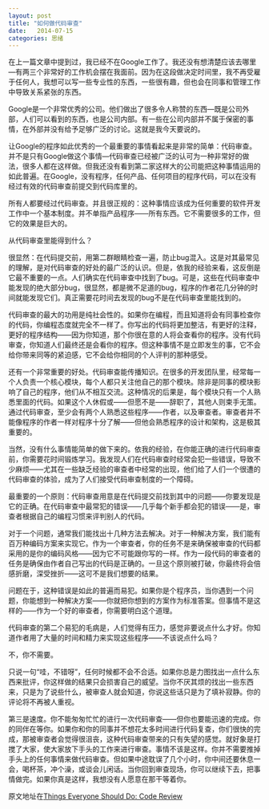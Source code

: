 ```yaml
---
layout: post
title: "如何做代码审查"
date:   2014-07-15
categories: 思绪
---
```


在上一篇文章中提到过，我已经不在Google工作了。我还没有想清楚应该去哪里—有两三个非常好的工作机会摆在我面前。因为在这段做决定时间里，我不再受雇于任何人，我想可以写一些专业性的东西，一些很有趣，但也会在同事和管理工作中导致关系紧张的东西。

Google是一个非常优秀的公司。他们做出了很多令人称赞的东西—既是公司外部，人们可以看到的东西，也是公司内部。有一些在公司内部并不属于保密的事情，在外部并没有给予足够广泛的讨论。这就是我今天要说的。

让Google的程序如此优秀的一个最重要的事情看起来是非常的简单：代码审查。并不是只有Google做这个事情—代码审查已经被广泛的认可为一种非常好的做法，很多人都在这样做。但我还没有看到第二家这样大的公司能把这种事情运用的如此普遍。在Google，没有程序，任何产品、任何项目的程序代码，可以在没有经过有效的代码审查前提交到代码库里的。

所有人都要经过代码审查。并且很正规的：这种事情应该成为任何重要的软件开发工作中一个基本制度。并不单指产品程序——所有东西。它不需要很多的工作，但它的效果是巨大的。

从代码审查里能得到什么？

很显然：在代码提交前，用第二群眼睛检查一遍，防止bug混入。这是对其最常见的理解，是对代码审查的好处的最广泛的认识。但是，依我的经验来看，这反倒是它最不重要的一点。人们确实在代码审查中找到了bug。可是，这些在代码审查中能发现的绝大部分bug，很显然，都是微不足道的bug，程序的作者花几分钟的时间就能发现它们。真正需要花时间去发现的bug不是在代码审查里能找到的。

代码审查的最大的功用是纯社会性的。如果你在编程，而且知道将会有同事检查你的代码，你编程态度就完全不一样了。你写出的代码将更加整洁，有更好的注释，更好的程序结构——因为你知道，那个你很在意的人将会查看你的程序。没有代码审查，你知道人们最终还是会看你的程序。但这种事情不是立即发生的事，它不会给你带来同等的紧迫感，它不会给你相同的个人评判的那种感受。

还有一个非常重要的好处。代码审查能传播知识。在很多的开发团队里，经常每一个人负责一个核心模块，每个人都只关注他自己的那个模块。除非是同事的模块影响了自己的程序，他们从不相互交流。这种情况的后果是，每个模块只有一个人熟悉里面的代码。如果这个人休假或——但愿不是——辞职了，其他人则束手无策。通过代码审查，至少会有两个人熟悉这些程序——作者，以及审查者。审查者并不能像程序的作者一样对程序十分了解——但他会熟悉程序的设计和架构，这是极其重要的。

当然，没有什么事情能简单的做下来的。依我的经验，在你能正确的进行代码审查前，你需要花时间锻炼学习。我发现人们在代码审查时经常会犯一些错误，导致不少麻烦——尤其在一些缺乏经验的审查者中经常的出现，他们给了人们一个很遭的代码审查的体验，成为了人们接受代码审查制度的一个障碍。

最重要的一个原则：代码审查用意是在代码提交前找到其中的问题——你要发现是它的正确。在代码审查中最常犯的错误——几乎每个新手都会犯的错误——是，审查者根据自己的编程习惯来评判别人的代码。

对于一个问题，通常我们能找出十几种方法去解决。对于一种解决方案，我们能有百万种编码方案来实现它。作为一个审查者，你的任务不是来确保被审查的代码都采用的是你的编码风格——因为它不可能跟你写的一样。作为一段代码的审查者的任务是确保由作者自己写出的代码是正确的。一旦这个原则被打破，你最终将会倍感折磨，深受挫折——这可不是我们想要的结果。

问题在于，这种错误是如此的普遍而易犯。如果你是个程序员，当你遇到一个问题，你能想到一种解决方案——你就把你想到的方案作为标准答案。但事情不是这样的——作为一个好的审查者，你需要明白这个道理。

代码审查的第二个易犯的毛病是，人们觉得有压力，感觉非要说点什么才好。你知道作者用了大量的时间和精力来实现这些程序——不该说点什么吗？

不，你不需要。

只说一句“哇，不错呀”，任何时候都不会不合适。如果你总是力图找出一点什么东西来批评，你这样做的结果只会损害自己的威望。当你不厌其烦的找出一些东西来，只是为了说些什么，被审查人就会知道，你说这些话只是为了填补寂静。你的评论将不再被人重视。

第三是速度。你不能匆匆忙忙的进行一次代码审查——但你也要能迅速的完成。你的同伴在等你。如果你和你的同事并不想花太多时间进行代码复查，你们很快的完成，那被审查者会觉得很沮丧，这种代码审查带来的只有失望的感觉。就好象是打搅了大家，使大家放下手头的工作来进行审查。事情不该是这样。你并不需要推掉手头上的任何事情来做代码审查。但如果中途耽误了几个小时，你中间还要休息一会，喝杯茶，冲个澡，或谈会儿闲话。当你回到审查现场，你可以继续下去，把事情做完。如果你真是这样，我想没有人愿意在那干等着你。

原文地址在[Things Everyone Should Do: Code Review](http://scientopia.org/blogs/goodmath/2011/07/06/things-everyone-should-do-code-review/)